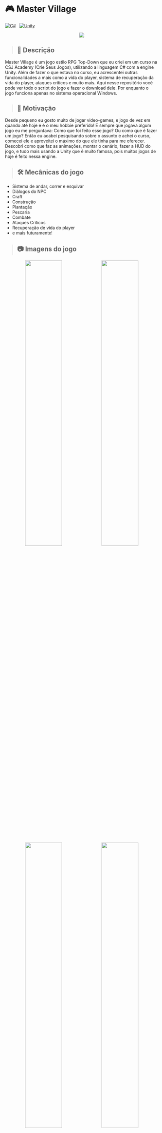 # 🎮 Master Village

[![C#](https://custom-icon-badges.demolab.com/badge/C%23-%23239120.svg?logo=cshrp&logoColor=white)](#)  &nbsp;
[![Unity](https://img.shields.io/badge/Unity-%23000000.svg?logo=unity&logoColor=white)](#)

<div align="center">
  <img src="https://github.com/MurilloDias89/MurilloDias89/assets/82242547/ce40164c-2f09-464a-899d-1108c9e4e612"/>
</div>

> ## 📝 Descrição
Master Village é um jogo estilo RPG Top-Down que eu criei em um curso na CSJ Academy (Crie Seus Jogos), utilizando a linguagem C# com a engine Unity. Além de fazer o que estava no curso, eu acrescentei outras funcionalidades a mais como a vida do player, sistema de recuperação da vida do player, ataques críticos e muito mais. Aqui nesse repositório você pode ver todo o script do jogo e fazer o download dele. Por enquanto o jogo funciona apenas no sistema operacional Windows.

> ## 💭 Motivação
Desde pequeno eu gosto muito de jogar video-games, e jogo de vez em quando até hoje e é o meu hobbie preferido! E sempre que jogava algum jogo eu me perguntava: Como que foi feito esse jogo? Ou como que é fazer um jogo? Então eu acabei pesquisando sobre o assunto e achei o curso, comecei ele e aproveitei o máximo do que ele tinha para me oferecer. Descobri como que faz as animações, montar o cenário, fazer a HUD do jogo, e tudo mais usando a Unity que é muito famosa, pois muitos jogos de hoje é feito nessa engine.

> ## 🛠️ Mecânicas do jogo
- Sistema de andar, correr e esquivar
- Diálogos do NPC
- Craft
- Construção
- Plantação
- Pescaria
- Combate
- Ataques Críticos
- Recuperação de vida do player
- e mais futuramente!

> ## 📷 Imagens do jogo
<div align="center">
  <img src="https://github.com/MurilloDias89/MurilloDias89/assets/82242547/a5515a21-5025-418e-b1da-e282addfe25f)" width="49%"/>
  <img src="https://github.com/MurilloDias89/MurilloDias89/assets/82242547/3afeabf7-83d1-4cfb-a7b8-7a0e7245d94a)" width="49%"/>
  <img src="https://github.com/MurilloDias89/MurilloDias89/assets/82242547/cb283b6b-1273-423e-9b34-ef8e4930c876)" width="49%"/>
  <img src="https://github.com/MurilloDias89/MurilloDias89/assets/82242547/b3f24cc0-371c-48e2-879c-6cd6d4d82f8f)" width="49%"/>
  <img src="https://github.com/MurilloDias89/MurilloDias89/assets/82242547/7c926439-d2ce-40f7-b157-dc262a77c0cd)" width="49%"/>
  <img src="https://github.com/MurilloDias89/MurilloDias89/assets/82242547/ec9ec944-7329-43b5-8dde-fc7e558e77fa)" width="49%"/>
</div>

> ## ❓ Como jogar
Se você ficou interessado no jogo e quiser testa-lo, você pode tanto fazer download do Master-Village.rar no repositório, ou <a href="https://drive.usercontent.google.com/u/0/uc?id=1MfYvtR3_m9Dlx47I7xDZ3iFwg7KAytTX&export=download" target="_blank" rel="external">clicando aqui</a> para fazer o download automaticamente da versão mais atualizada do jogo!<br><br>O arquivo executável é o MasterVillage.exe e não se esqueça de ler o arquivo de texto "LEIA-ME", para ler mais sobre o jogo e os seus controles.

❗**OBS**: O seu Windows provavelmente vai acusar o meu jogo de vírus, e por favor, não se preocupe! Eu ainda não coloquei um arquivo dentro da pasta do jogo para o Windows ver que não tem nada de malicioso, é só clicar em baixar mesmo assim ou ignorar o alerta que aparecer. Me desculpe por isso, quando eu corrigir isso irei tirar essa oberservação :)

> ## ⚠️ Licença
&copy; 2024 by Murilo Cristovão Dias. Proibida a utilização dos arquivos e códigos para fins diferentes de aprendizagem.
